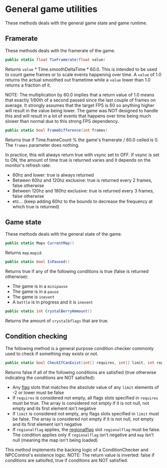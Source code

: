 # General game utilities
These methods deals with the general game state and game runtime.

## Framerate
These methods deals with the framerate of the game.

```cs
public static float TieFramerate(float value)
```
Returns `value` * Time.smoothDeltaTime * 60.0. This is intended to be used to count game frames or to scale events happening over time. A `value` of 1.0 returns the actual smoothed out frametime while a `value` lower than 1.0 returns a fraction of it.

NOTE: The multiplication by 60.0 implies that a return value of 1.0 means that exactly 1/60th of a second passed since the last couple of frames on average. It strongly assumes that the target FPS is 60 so anything higher will result in the value being lower. The game was NOT designed to handle this and will result in a lot of events that happens over time being much slower than normal due to this strong FPS dependency.

```cs
public static bool FrameDifference(int frames)
```
Returns true if Time.frameCount % the game's framerate / 60.0 ceiled is 0. The `frames` parameter does nothing.

In practice, this will always return true with vsync set to OFF. If vsync is set to ON, the amount of time true is returned varies and it depends on the monitor's refresh rate:

- 60hz and lower: true is always returned
- Between 60hz and 120hz exclusive: true is returned every 2 frames, false otherwise
- Between 120hz and 180hz exclusive: true is returned every 3 frames, false otherwise
- etc... (keep adding 60hz to the bounds to decrease the frequency at which true is returned)

## Game state
These methods deals with the general state of the game.

```cs
public static Maps CurrentMap()
```
Returns `map`.`mapid`.

```cs
public static bool IsPaused()
```
Returns true if any of the following conditions is true (false is returned otherwise):

- The game is in a `minipause`
- The game is in a `pause`
- The game is `inevent`
- A `battle` is in progress and it is `inevent`

```cs
public static int CrystalBerryAmmount()
```
Returns the amount of `crystalbflags` that are true.

## Condition checking
The following method is a general purpose condition checker commonly used to check if something may exists or not.

```cs
public static bool CheckIfCanExist(int[] requires, int[] limit, int regionalflag)
```
Returns false if all of the following conditions are satisfied  (true otherwise indicating the conditions are NOT satisifed):

- Any [flag](../../Flags%20arrays/flags.md) slots that matches the absolute value of any `limit` elements of -2 or lower must be false
- If `requires` is considered not empty, all flags slots specified in `requires` must be true. The array is considered not empty if it is not null, not empty and its first element isn't negative
- If `limit` is considered not empty, any flags slots specified in `limit` must be false. The array is considered not empty if it is not null, not empty and its first element isn't negative
- If `regionalflag` applies, the [regionalflag](../../Flags%20arrays/Regionalflags.md) slot `regionalflag` must be false. The condition applies only if `regionalflag` isn't negative and `map` isn't null (meaning the map isn't being loaded)

This method implements the backing logic of a ConditionChecker and NPCControl's existence logic. NOTE: The return value is inverted: false if conditions are satisifed, true if conditions are NOT satisfied.
